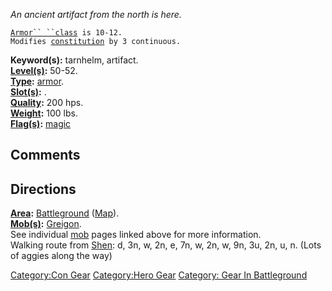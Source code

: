 *An ancient artifact from the north is here.*

[`Armor`` ``class`](Armor_Class.md "wikilink")` is 10-12.`  
`Modifies `[`constitution`](Constitution.md "wikilink")` by 3 continuous.`

**Keyword(s):** tarnhelm, artifact.  
**[Level(s)](Object_Level.md "wikilink"):** 50-52.  
**[Type](:Category:_Object_Types.md "wikilink"):**
[armor](:Category:_Armor.md "wikilink").  
**[Slot(s)](Object_Slots.md "wikilink"):** <on head>.  
**[Quality](Object_Quality.md "wikilink"):** 200 hps.  
**[Weight](Object_Weight.md "wikilink"):** 100 lbs.  
**[Flag(s)](:Category:_Object_Flags.md "wikilink"):**
[magic](Magic_Flag.md "wikilink")  

## Comments

## Directions

**[Area](:Category:_Areas.md "wikilink"):**
[Battleground](:Category:_Battleground.md "wikilink")
([Map](Battleground_Map.md "wikilink")).  
**[Mob(s)](:Category:_Mobs.md "wikilink"):**
[Greigon](Greigon "wikilink").  
See individual [mob](:Category:_Mobs.md "wikilink") pages linked above
for more information.  
Walking route from [Shen](Shen "wikilink"): d, 3n, w, 2n, e, 7n, w, 2n,
w, 9n, 3u, 2n, u, n. (Lots of aggies along the way)

[Category:Con Gear](Category:Con_Gear "wikilink") [Category:Hero
Gear](Category:Hero_Gear "wikilink") [Category: Gear In
Battleground](Category:_Gear_In_Battleground "wikilink")
